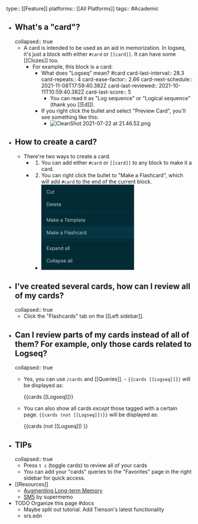 type:: [[Feature]]
platforms:: [[All Platforms]]
tags:: #Academic

- ## What's a "card"?
  collapsed:: true
	- A card is intended to be used as an aid in memorization. In logseq, it's just a block with either `#card` or `[[card]]`. It can have some [[Clozes]] too.
		- For example, this block is a card:
			- What does "Logseq" mean? #card
			  card-last-interval:: 28.3
			  card-repeats:: 4
			  card-ease-factor:: 2.66
			  card-next-schedule:: 2021-11-08T17:59:40.382Z
			  card-last-reviewed:: 2021-10-11T10:59:40.382Z
			  card-last-score:: 5
				- You can read it as "Log sequence" or "Logical sequence" (thank you [[Ed]]).
			- If you right click the bullet and select "Preview Card", you'll see something like this:
				- ![CleanShot 2021-07-22 at 21.46.52.png](../assets/CleanShot_202021-07-22_20at_2021.46.52_1626961624975_0.png)
- ## How to create a card?
	- There're two ways to create a card.
		- 1. You can add either `#card` or `[[card]]` to any block to make it a card.
		- 2. You can right click the bullet to "Make a Flashcard", which will add `#card` to the end of the current block.
			- ![../assets/sidebar-make-a-flashcard.png](../assets/sidebar-make-a-flashcard.png)
- ## I've created several cards, how can I review all of my cards?
  collapsed:: true
	- Click the "Flashcards" tab on the [[Left sidebar]].
- ## Can I review parts of my cards instead of all of them? For example, only those cards related to Logseq?
  collapsed:: true
	- Yes, you can use `/cards` and [[Queries]]. - `{{cards [[Logseq]]}}` will be displayed as:
	  
	  {{cards [[Logseq]]}}
	- You can also show all cards _except_ those tagged with a certain page. `{{cards (not [[Logseq]])}}` will be displayed as:
	  
	  {{cards (not [[Logseq]]) }}
- ## TIPs
  collapsed:: true
	- Press `t c` (toggle cards) to review all of your cards
	- You can add your "cards" queries to the "Favorites" page in the right sidebar for quick access.
- [[Resources]]
	- [Augmenting Long-term Memory](http://augmentingcognition.com/ltm.html)
	- [SM5](https://www.supermemo.com/en/archives1990-2015/english/ol/sm5) by supermemo
- TODO Organize this page #docs
	- Maybe split out tutorial. Add Tienson's latest functionality
	- srs.edn